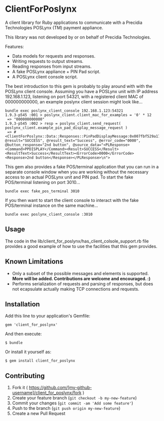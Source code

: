 # ClientForPoslynx

A client library for Ruby applications to communicate with a
Precidia Technologies POSLynx (TM) payment appliance.

This library was not developed by or on behalf of Precidia
Technologies.

Features:

* Data models for requests and responses.
* Writing requests to output streams.
* Reading responses from input streams.
* A fake POSLynx appliance + PIN Pad script.
* A POSLynx client console script.

The best introduction to this gem is probably to play around with
with the POSLynx client console.  Assuming you have a POSLynx
unit with IP address 192.168.1.123, listening on port 54321, with
a registered client MAC of 000000000000, an example poslynx
client session might look like...

    bundle exec poslynx_client_console 192.168.1.123:54321
    1.9.3-p545 :001 > poslynx_client.client_mac_for_examples = '0' * 12
     => "000000000000"
    1.9.3-p545 :002 > resp = poslynx_client.send_request( poslynx_client.example_pin_pad_display_message_request )
     => #<ClientForPoslynx::Data::Responses::PinPadDisplayMessage:0x007fbf529a17f8 @result="SUCCESS", @result_text="Success", @error_code="0000", @button_response="2nd button", @source_data="<PLResponse><Command>PPDISPLAY</Command><Result>SUCCESS</Result><ResultText>Success</ResultText><ErrorCode>0000</ErrorCode><Response>2nd button</Response></PLResponse>\n">

This gem also provides a fake POS/terminal application that you
can run in a separate console window when you are working without
the necessary access to an actual POSLynx unit and PIN pad.  To
start the fake POS/terminal listening on port 3010...

    bundle exec fake_pos_terminal 3010

If you then want to start the client console to interact with the
fake POS/terminal instance on the same machine...

    bundle exec poslynx_client_console :3010

## Usage

The code in the
lib/client_for_poslynx/has_client_colsole_support.rb file
provides a good example of how to use the facilities that this
gem provides.

## Known Limitations

* Only a subset of the possible messages and elements is supported.
  __More will be added. Contributions are welcome and encouraged. :)__
* Performs serialization of requests and parsing of responses, but
  does not ecapsulate actually making TCP connections and requests.

## Installation

Add this line to your application's Gemfile:

    gem 'client_for_poslynx'

And then execute:

    $ bundle

Or install it yourself as:

    $ gem install client_for_poslynx

## Contributing

1. Fork it ( https://github.com/[my-github-username]/client_for_poslynx/fork )
2. Create your feature branch (`git checkout -b my-new-feature`)
3. Commit your changes (`git commit -am 'Add some feature'`)
4. Push to the branch (`git push origin my-new-feature`)
5. Create a new Pull Request
